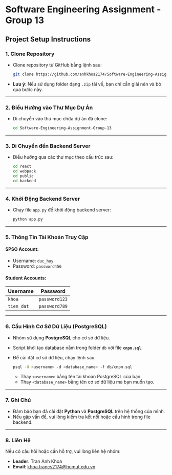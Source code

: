 # Software Engineering Assignment - Group 13

## Project Setup Instructions

### 1. Clone Repository
- Clone repository từ GitHub bằng lệnh sau:
    ```bash
    git clone https://github.com/anhkhoa2174/Software-Engineering-Assignment-Group-13
    ```
- **Lưu ý**: Nếu sử dụng folder dạng `.zip` tải về, bạn chỉ cần giải nén và bỏ qua bước này.

---

### 2. Điều Hướng vào Thư Mục Dự Án
- Di chuyển vào thư mục chứa dự án đã clone:
    ```bash
    cd Software-Engineering-Assignment-Group-13
    ```

---

### 3. Di Chuyển đến Backend Server
- Điều hướng qua các thư mục theo cấu trúc sau:
    ```bash
    cd react
    cd webpack
    cd public
    cd backend
    ```

---

### 4. Khởi Động Backend Server
- Chạy file `app.py` để khởi động backend server:
    ```bash
    python app.py
    ```

---

### 5. Thông Tin Tài Khoản Truy Cập

#### SPSO Account:
- Username: `duc_huy`  
- Password: `password456`  

#### Student Accounts:
| **Username**   | **Password**   |
|----------------|----------------|
| `khoa`        | `password123`  |
| `tien_dat`    | `password789`  |

---

### 6. Cấu Hình Cơ Sở Dữ Liệu (PostgreSQL)
- Nhóm sử dụng **PostgreSQL** cho cơ sở dữ liệu.  
- Script khởi tạo database nằm trong folder `db` với file **`cnpm.sql`**.  

- Để cài đặt cơ sở dữ liệu, chạy lệnh sau:
    ```bash
    psql -U <username> -d <database_name> -f db/cnpm.sql
    ```
    - Thay `<username>` bằng tên tài khoản PostgreSQL của bạn.  
    - Thay `<database_name>` bằng tên cơ sở dữ liệu mà bạn muốn tạo.

---

### 7. Ghi Chú
- Đảm bảo bạn đã cài đặt **Python** và **PostgreSQL** trên hệ thống của mình.  
- Nếu gặp vấn đề, vui lòng kiểm tra kết nối hoặc cấu hình trong file backend.

---

### 8. Liên Hệ
Nếu có câu hỏi hoặc cần hỗ trợ, vui lòng liên hệ nhóm:  
- **Leader**: Tran Anh Khoa  
- **Email**: khoa.trancs2174@hcmut.edu.vn
